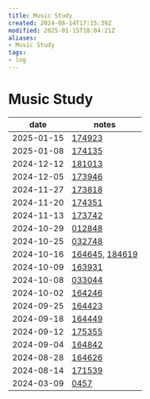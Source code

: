 ```yaml
---
title: Music Study
created: 2024-08-14T17:15:39Z
modified: 2025-01-15T18:04:21Z
aliases:
- Music Study
tags:
- log
---
```


# Music Study

| date | notes |
|------|-------|
| <span class="timestamp">2025-01-15</span> | [174923](../entries/20250115174923.md) |
| <span class="timestamp">2025-01-08</span> | [174135](../entries/20250108174135.md) |
| <span class="timestamp">2024-12-12</span> | [181013](../entries/20241212181013.md) |
| <span class="timestamp">2024-12-05</span> | [173946](../entries/20241205173946.md) |
| <span class="timestamp">2024-11-27</span> | [173818](../entries/20241127173818.md) |
| <span class="timestamp">2024-11-20</span> | [174351](../entries/20241120174351.md) |
| <span class="timestamp">2024-11-13</span> | [173742](../entries/20241113173742.md) |
| <span class="timestamp">2024-10-29</span> | [012848](../entries/20241030012848.md) |
| <span class="timestamp">2024-10-25</span> | [032748](../entries/20241025032748.md) |
| <span class="timestamp">2024-10-16</span> | [164645](../entries/20241016164645.md), [184619](../entries/20241016184619.md) |
| <span class="timestamp">2024-10-09</span> | [163931](../entries/20241009163931.md) |
| <span class="timestamp">2024-10-08</span> | [033044](../entries/20241009033044.md) |
| <span class="timestamp">2024-10-02</span> | [164246](../entries/20241002164246.md) |
| <span class="timestamp">2024-09-25</span> | [164423](../entries/20240925164423.md) |
| <span class="timestamp">2024-09-18</span> | [164449](../entries/20240918164449.md) |
| <span class="timestamp">2024-09-12</span> | [175355](../entries/20240912175355.md) |
| <span class="timestamp">2024-09-04</span> | [164842](../entries/20240904164842.md) |
| <span class="timestamp">2024-08-28</span> | [164626](../entries/20240828164626.md) |
| <span class="timestamp">2024-08-14</span> | [171539](../entries/20240814171539.md) |
| <span class="timestamp">2024-03-09</span> | [0457](../entries/202403090457.md) |
